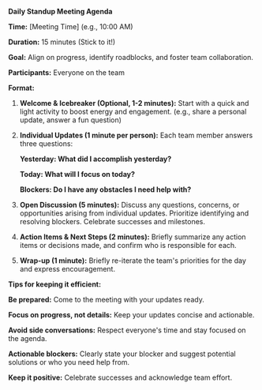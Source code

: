 **Daily Standup Meeting Agenda**


**Time:** [Meeting Time] (e.g., 10:00 AM)

**Duration:** 15 minutes (Stick to it!)

**Goal:** Align on progress, identify roadblocks, and foster team collaboration.

**Participants:** Everyone on the team

**Format:**

1. **Welcome & Icebreaker (Optional, 1-2 minutes):** Start with a quick and light activity to boost energy and engagement. (e.g., share a personal update, answer a fun question)
2. **Individual Updates (1 minute per person):** Each team member answers three questions:

      **Yesterday: What did I accomplish yesterday?**
   
      **Today: What will I focus on today?**
   
      **Blockers: Do I have any obstacles I need help with?**

4. **Open Discussion (5 minutes):** Discuss any questions, concerns, or opportunities arising from individual updates.
    Prioritize identifying and resolving blockers.
    Celebrate successes and milestones.

5. **Action Items & Next Steps (2 minutes):** Briefly summarize any action items or decisions made, and confirm who is responsible for each.
6. **Wrap-up (1 minute):** Briefly re-iterate the team's priorities for the day and express encouragement.



**Tips for keeping it efficient:**

   **Be prepared:** Come to the meeting with your updates ready.

   **Focus on progress, not details:** Keep your updates concise and actionable.

   **Avoid side conversations:** Respect everyone's time and stay focused on the agenda.

   **Actionable blockers:** Clearly state your blocker and suggest potential solutions or who you need help from.

   **Keep it positive:** Celebrate successes and acknowledge team effort.
